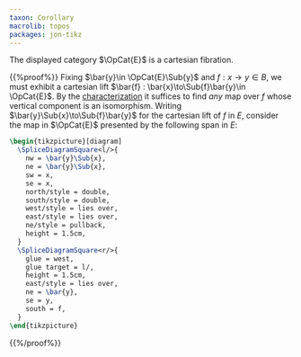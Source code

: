 ```yaml
---
taxon: Corollary
macrolib: topos
packages: jon-tikz
---
```


The displayed category $\OpCat{E}$ is a cartesian fibration.

{{%proof%}}
Fixing $\bar{y}\in \OpCat{E}\Sub{y}$ and $f:x\to y\in B$, we must
exhibit a cartesian lift $\bar{f} : \bar{x}\to\Sub{f}\bar{y}\in \OpCat{E}$.
By the [characterization](frct-000T) it suffices to find *any* map over $f$ whose vertical component is an isomorphism. Writing $\bar{y}\Sub{x}\to\Sub{f}\bar{y}$ for the cartesian lift of $f$ in $E$, consider the map in $\OpCat{E}$ presented by the following span in $E$:
```latex
\begin{tikzpicture}[diagram]
  \SpliceDiagramSquare<l/>{
    nw = \bar{y}\Sub{x},
    ne = \bar{y}\Sub{x},
    sw = x,
    se = x,
    north/style = double,
    south/style = double,
    west/style = lies over,
    east/style = lies over,
    ne/style = pullback,
    height = 1.5cm,
  }
  \SpliceDiagramSquare<r/>{
    glue = west,
    glue target = l/,
    height = 1.5cm,
    east/style = lies over,
    ne = \bar{y},
    se = y,
    south = f,
  }
\end{tikzpicture}
```
{{%/proof%}}
